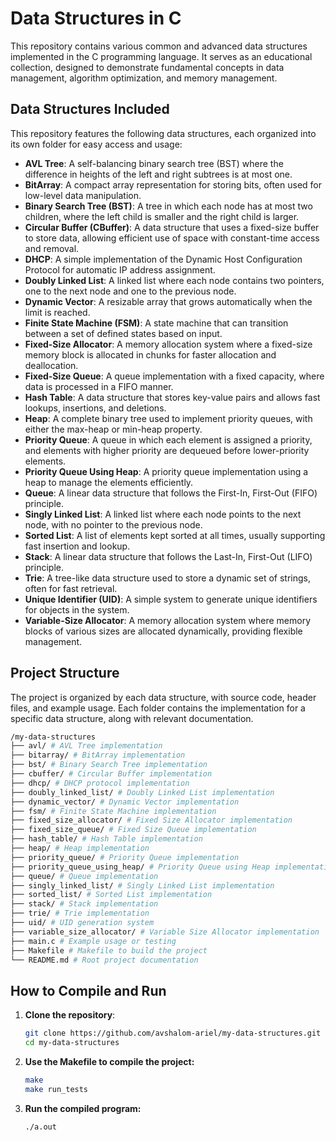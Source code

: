 # Data Structures in C

This repository contains various common and advanced data structures implemented in the C programming language. It serves as an educational collection, designed to demonstrate fundamental concepts in data management, algorithm optimization, and memory management.

## Data Structures Included

This repository features the following data structures, each organized into its own folder for easy access and usage:

- **AVL Tree**: A self-balancing binary search tree (BST) where the difference in heights of the left and right subtrees is at most one.
- **BitArray**: A compact array representation for storing bits, often used for low-level data manipulation.
- **Binary Search Tree (BST)**: A tree in which each node has at most two children, where the left child is smaller and the right child is larger.
- **Circular Buffer (CBuffer)**: A data structure that uses a fixed-size buffer to store data, allowing efficient use of space with constant-time access and removal.
- **DHCP**: A simple implementation of the Dynamic Host Configuration Protocol for automatic IP address assignment.
- **Doubly Linked List**: A linked list where each node contains two pointers, one to the next node and one to the previous node.
- **Dynamic Vector**: A resizable array that grows automatically when the limit is reached.
- **Finite State Machine (FSM)**: A state machine that can transition between a set of defined states based on input.
- **Fixed-Size Allocator**: A memory allocation system where a fixed-size memory block is allocated in chunks for faster allocation and deallocation.
- **Fixed-Size Queue**: A queue implementation with a fixed capacity, where data is processed in a FIFO manner.
- **Hash Table**: A data structure that stores key-value pairs and allows fast lookups, insertions, and deletions.
- **Heap**: A complete binary tree used to implement priority queues, with either the max-heap or min-heap property.
- **Priority Queue**: A queue in which each element is assigned a priority, and elements with higher priority are dequeued before lower-priority elements.
- **Priority Queue Using Heap**: A priority queue implementation using a heap to manage the elements efficiently.
- **Queue**: A linear data structure that follows the First-In, First-Out (FIFO) principle.
- **Singly Linked List**: A linked list where each node points to the next node, with no pointer to the previous node.
- **Sorted List**: A list of elements kept sorted at all times, usually supporting fast insertion and lookup.
- **Stack**: A linear data structure that follows the Last-In, First-Out (LIFO) principle.
- **Trie**: A tree-like data structure used to store a dynamic set of strings, often for fast retrieval.
- **Unique Identifier (UID)**: A simple system to generate unique identifiers for objects in the system.
- **Variable-Size Allocator**: A memory allocation system where memory blocks of various sizes are allocated dynamically, providing flexible management.

## Project Structure

The project is organized by each data structure, with source code, header files, and example usage. Each folder contains the implementation for a specific data structure, along with relevant documentation.
   ```bash
/my-data-structures 
├── avl/ # AVL Tree implementation 
├── bitarray/ # BitArray implementation 
├── bst/ # Binary Search Tree implementation 
├── cbuffer/ # Circular Buffer implementation 
├── dhcp/ # DHCP protocol implementation 
├── doubly_linked_list/ # Doubly Linked List implementation 
├── dynamic_vector/ # Dynamic Vector implementation 
├── fsm/ # Finite State Machine implementation 
├── fixed_size_allocator/ # Fixed Size Allocator implementation 
├── fixed_size_queue/ # Fixed Size Queue implementation 
├── hash_table/ # Hash Table implementation 
├── heap/ # Heap implementation 
├── priority_queue/ # Priority Queue implementation 
├── priority_queue_using_heap/ # Priority Queue using Heap implementation 
├── queue/ # Queue implementation 
├── singly_linked_list/ # Singly Linked List implementation 
├── sorted_list/ # Sorted List implementation 
├── stack/ # Stack implementation 
├── trie/ # Trie implementation 
├── uid/ # UID generation system 
├── variable_size_allocator/ # Variable Size Allocator implementation 
├── main.c # Example usage or testing 
├── Makefile # Makefile to build the project 
└── README.md # Root project documentation
   ```
   
## How to Compile and Run

1. **Clone the repository**:

   ```bash
   git clone https://github.com/avshalom-ariel/my-data-structures.git
   cd my-data-structures
   ```

2. **Use the Makefile to compile the project:**
   ```bash
   make
   make run_tests
   ```

3. **Run the compiled program:**
   ```bash
   ./a.out
   ```



